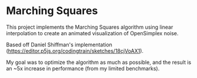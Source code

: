 # Marching Squares

This project implements the Marching Squares algorithm using linear interpolation to create an animated visualization of OpenSimplex noise.

Based off Daniel Shiffman's implementation (https://editor.p5js.org/codingtrain/sketches/18cjVoAX1).

My goal was to optimize the algorithm as much as possible, and the result is an ~5x increase in performance (from my limited benchmarks).
